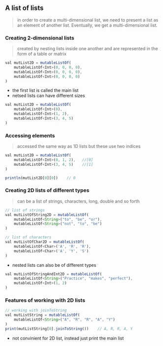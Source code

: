 ## A list of lists
> in order to create a multi-dimensional list, we need to present a list as an element of another list. Eventually, we get a multi-dimensional list.

### Creating 2-dimensional lists
> created by nesting lists inside one another and are represented in the form of a table or matrix
```js
val mutList2D = mutableListOf(
    mutableListOf<Int>(0, 0, 0, 0),
    mutableListOf<Int>(0, 0, 0, 0),
    mutableListOf<Int>(0, 0, 0, 0)
)
```
- the first list is called the main list
- netsed lists can have different sizes
```js
val mutList2D = mutableListOf(
    mutableListOf<Int>(0),
    mutableListOf<Int>(1, 2),
    mutableListOf<Int>(3, 4, 5)
)
```

### Accessing elements
> accessed the same way as 1D lists but these use two indices
```js
val mutList2D = mutableListOf(
    mutableListOf<Int>(0, 1, 2),   //[0]
    mutableListOf<Int>(3, 4, 5)    //[1]  
)

println(mutList2D[0][0])    // 0
```

### Creating 2D lists of different types
> can be a list of strings, characters, long, double and so forth
```js
// list of strings
val mutListOfString2D = mutableListOf(
    mutableListOf<String>("to", "be", "or"),
    mutableListOf<String>("not", "to", "be")
)

// list of characters
val mutListOfChar2D = mutableListOf(
    mutableListOf<Char>('A', 'R', 'R'),
    mutableListOf<Char>('A', 'Y', 'S')
)
```
- nested lists can also be of different types
```js
val mutListOfStringAndInt2D = mutableListOf(
    mutableListOf<String>("Practice", "makes", "perfect"),
    mutableListOf<Int>(1, 2)
)
```

### Features of working with 2D lists
```js
// working with joinToString
val mutListString = mutableListOf(
    mutableListOf<String>("A", "R", "R", "A", "Y")
)
print(mutListString[0].joinToString())    // A, R, R, A, Y
```
- not convinient for 2D list, instead just print the main list






